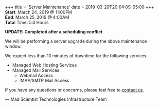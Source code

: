 +++
title = 'Server Maintenance'
date = 2019-03-20T20:04:09-05:00
+++
**Start**: March 24, 2019 @ 11:00PM<br>
**End**: March 25, 2019 @ 4:00AM<br>
**Total** Time: 5.0 Hours

**UPDATE: Completed after a scheduling conflict**

We will be performing a server upgrade during the above maintenance window.

We expect less than 10 minutes of downtime for the following services:

   * Managed Web Hosting Services
   * Managed Mail Services
       * Webmail Access
       * IMAP/SMTP Mail Access

If you have any questions or concerns, please feel free to [contact us](https://madscitech.com/about/contact/).

&mdash; Mad Scientist Technologies Infrastructure Team